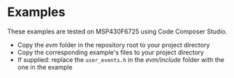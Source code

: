# Examples

These examples are tested on MSP430F6725 using Code Composer Studio.

* Copy the *evm* folder in the repository root to your project directory
* Copy the corresponding example's files to your project directory
* If supplied: replace the `user_events.h` in the *evm/include* folder
  with the one in the example

